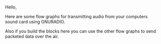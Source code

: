 Hello,

Here are some flow graphs for transmitting audio from your computers sound card using GNURADIO.

Also if you build the blocks here you can use the other flow graphs to send packeted data over the air.
